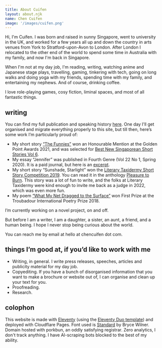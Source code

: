 ```yaml
---
title: About Cuifen
layout: about.njk
name: Chen Cuifen
image: '/images/cuifen.png'
---
```


Hi, I'm Cuifen. I was born and raised in sunny Singapore, went to university in the UK, and worked for a few years all up and down the country in arts venues from York to Stratford-upon-Avon to London. After London I relocated to the other end of the world to spend some time in Australia with my family, and now I'm back in Singapore.

When I'm not at my day job, I'm reading, writing, watching anime and Japanese stage plays, travelling, gaming, tinkering with tech, going on long walks and doing yoga with my friends, spending time with my family, and entertaining my nephews. And of course, drinking coffee.

I love role-playing games, cosy fiction, liminal spaces, and most of all fantastic things.

## writing
You can find my full publication and speaking history [here](https://read.cv/chencuifen). One day I'll get organised and migrate everything properly to this site, but till then, here’s some work I’m particularly proud of:

- My short story [“The Funnies”](https://www.artshouselimited.sg/images/events/2021/gpa/2021/short-story/ss-eng-Chen-Cuifen.pdf) won an Honourable Mention at the Golden Point Awards 2021, and was selected for [Best New Singaporean Short Stories Vol 6](https://epigrambookshop.sg/collections/epigram-books/products/the-epigram-books-collection-of-best-new-singaporean-short-stories-volume-six).
- My essay “Jennifer” was published in Fourth Genre (Vol 22 No 1, Spring 2020). It is a paid journal, but here is an [excerpt](https://muse.jhu.edu/article/750656/pdf).
- My short story “Sunshade, Starlight” won the [Literary Taxidermy Short Story Competition 2019](https://literarytaxidermy.com/contests-previous.html). You can read it in the anthology [Pleasure to Burn](https://www.amazon.com/dp/0999446266). This story was a lot of fun to write, and the folks at Literary Taxidermy were kind enough to invite me back as a judge in 2022, which was even more fun.
- My poem [“What My Net Dragged to the Surface”](http://www.coffeehousepoetry.org/poems/troubadour-poetry-prize-2018) won First Prize at the Troubadour International Poetry Prize 2018.

I’m currently working on a novel project, on and off.

But before I am a writer, I am a daughter, a sister, an aunt, a friend, and a human being. I hope I never stop being curious about the world. 

You can reach me by email at hello at chencuifen dot com.

## things I’m good at, if you’d like to work with me
- Writing, in general. I write press releases, speeches, articles and publicity material for my day job.
- Copyediting. If you have a bunch of disorganised information that you want to make a brochure or website out of, I can organise and clean up your text for you.
- Proofreading.
- Research.

## colophon
This website is made with [Eleventy](https://www.11ty.dev/) (using the [Eleventy Duo template](https://eleventyduo.netlify.app/)) and deployed with Cloudflare Pages. Font used is [Standard](https://github.com/brycewilner/Standard) by Bryce Wilner. Domain hosted with porkbun, an oddly satisfying registrar. Zero analytics, I don't track anything. I have AI-scraping bots blocked to the best of my ability.
